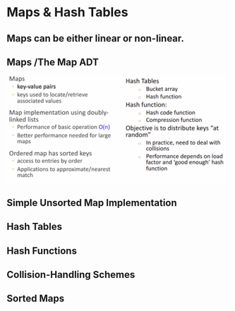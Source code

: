 # Maps & Hash Tables

## Maps can be either linear or non-linear.

## Maps /The Map ADT

![](<../../../../../../.gitbook/assets/image (196).png>)

## Simple Unsorted Map Implementation

## Hash Tables

## Hash Functions

## Collision-Handling Schemes

## Sorted Maps
